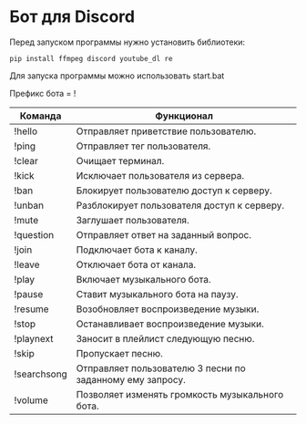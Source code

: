 # Бот для Discord

Перед запуском программы нужно установить библиотеки:

    pip install ffmpeg discord youtube_dl re
Для запуска программы можно использовать start.bat

Префикс бота = !

Команда     | Функционал
------------|-----------------------------------------------------------
!hello      | Отправляет приветствие пользователю.
!ping       | Отправляет тег пользователя.
!clear      | Очищает терминал.
!kick       | Исключает пользователя из сервера.
!ban        | Блокирует пользователю доступ к серверу.
!unban      | Разблокирует пользователя доступ к серверу.
!mute       | Заглушает пользователя.
!question   | Отправляет ответ на заданный вопрос.
!join       | Подключает бота к каналу.
!leave      | Отключает бота от канала.
!play       | Включает музыкального бота.
!pause      | Ставит музыкального бота на паузу.
!resume     | Возобновляет воспроизведение музыки.
!stop       | Останавливает воспроизведение музыки.
!playnext   | Заносит в плейлист следующую песню.
!skip       | Пропускает песню.
!searchsong | Отправляет пользователю 3 песни по заданному ему запросу.
!volume     | Позволяет изменять громкость музыкального бота.

